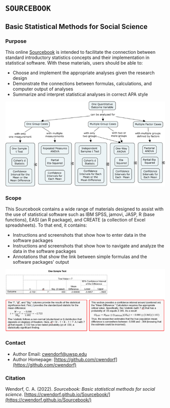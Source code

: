# `SOURCEBOOK` 

## Basic Statistical Methods for Social Science

### Purpose

This online [Sourcebook](https://cwendorf.github.io/Sourcebook/) is intended to facilitate the connection between standard introductory statistics concepts and their implementation in statistical software. With these materials, users should be able to:

- Choose and implement the appropriate analyses given the research design
- Demonstrate the connections between formulas, calculations, and computer output of analyses
- Summarize and interpret statistical analyses in correct APA style

![A statistical methods decision tree](./assets/images/DecisionTree.jpg)

### Scope

This Sourcebook contains a wide range of materials designed to assist with the use of statistical software such as IBM SPSS, jamovi, JASP, R (base functions), EASI (an R package), and CREATE (a collection of Excel spreadsheets). To that end, it contains:

- Instructions and screenshots that show how to enter data in the software packages
- Instructions and screenshots that show how to navigate and analyze the data in the software packages
- Annotations that show the link between simple formulas and the software packages' output

![Annotated output for a one sample t test](./assets/images/AnnotatedOutput.png)

### Contact
 
- Author Email: [cwendorf@uwsp.edu](mailto:cwendorf@uwsp.edu)
- Author Homepage: [https://github.com/cwendorf](https://github.com/cwendorf)

### Citation

Wendorf, C. A. (2022). *Sourcebook: Basic statistical methods for social science.* [https://cwendorf.github.io/Sourcebook/](https://cwendorf.github.io/Sourcebook/)
